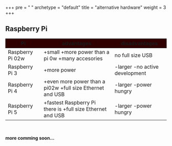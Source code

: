 +++
pre = "<i class='fas fa-laptop'></i> "
archetype = "default"
title = "alternative hardware"
weight = 3
+++


<style>
main{
text-align: center !important;
}

th{
text-align: center !important;
background-color: #300000 !important;
}
</style>

## Raspberry Pi

|                 Pi                    |                   advantages                  				 |		       disadvantages    |
|---------------------------------------|--------------------------------------------------------------------------------|--------------------------------------|
|  Raspberry Pi 02w 			| +small +more power than a pi 0w +many accesories    				 | no full size USB 			|
|  Raspberry Pi 3			| +more power  									 | -larger -no active development	|
|  Raspberry Pi 4			| +even more power than a pi02w  +full size Ethernet and USB   			 |-larger -power hungry 		|
|  Raspberry Pi 5			| +fastest Raspberry Pi there is +full size Ethernet and USB                     | -larger -power hungry		|


<br>

**more comming soon...**